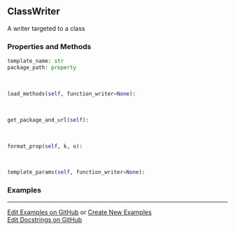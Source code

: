## <a id="Peeves.Doc.Writers.ClassWriter">ClassWriter</a>
A writer targeted to a class

### Properties and Methods
```python
template_name: str
package_path: property
```
<a id="Peeves.Doc.Writers.ClassWriter.load_methods">&nbsp;</a>
```python
load_methods(self, function_writer=None): 
```

<a id="Peeves.Doc.Writers.ClassWriter.get_package_and_url">&nbsp;</a>
```python
get_package_and_url(self): 
```

<a id="Peeves.Doc.Writers.ClassWriter.format_prop">&nbsp;</a>
```python
format_prop(self, k, o): 
```

<a id="Peeves.Doc.Writers.ClassWriter.template_params">&nbsp;</a>
```python
template_params(self, function_writer=None): 
```

### Examples


___

[Edit Examples on GitHub](https://github.com/McCoyGroup/References/edit/gh-pages/Documentation/examples/Peeves/Doc/Writers/ClassWriter.md) or 
[Create New Examples](https://github.com/McCoyGroup/References/new/gh-pages/?filename=Documentation/examples/Peeves/Doc/Writers/ClassWriter.md) <br/>
[Edit Docstrings on GitHub](https://github.com/McCoyGroup/Peeves/edit/master/Doc/Writers.py?message=Update%20Docs)